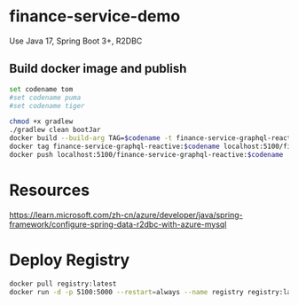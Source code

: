 # finance-service-demo

Use Java 17, Spring Boot 3+, R2DBC

## Build docker image and publish

```bash
set codename tom
#set codename puma
#set codename tiger
```

```bash
chmod +x gradlew
./gradlew clean bootJar
docker build --build-arg TAG=$codename -t finance-service-graphql-reactive:$codename .
docker tag finance-service-graphql-reactive:$codename localhost:5100/finance-service-graphql-reactive:$codename
docker push localhost:5100/finance-service-graphql-reactive:$codename
```

# Resources

https://learn.microsoft.com/zh-cn/azure/developer/java/spring-framework/configure-spring-data-r2dbc-with-azure-mysql

# Deploy Registry

```bash
docker pull registry:latest
docker run -d -p 5100:5000 --restart=always --name registry registry:latest
```